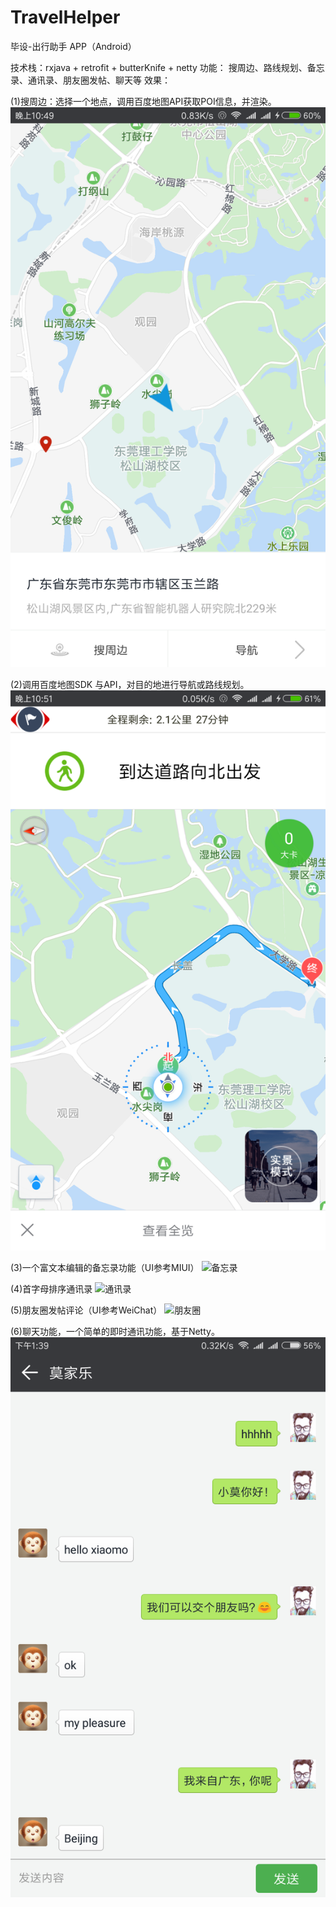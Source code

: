 # TravelHelper
毕设-出行助手 APP（Android） 

技术栈：rxjava + retrofit + butterKnife + netty
功能：  搜周边、路线规划、备忘录、通讯录、朋友圈发帖、聊天等
效果：

(1)搜周边：选择一个地点，调用百度地图API获取POI信息，并渲染。
![搜周边、路线规划][1]


(2)调用百度地图SDK 与API，对目的地进行导航或路线规划。
![搜周边、路线规划][2]


(3)一个富文本编辑的备忘录功能（UI参考MIUI）
![备忘录][3]


(4)首字母排序通讯录
![通讯录][4]


(5)朋友圈发帖评论（UI参考WeiChat）
![朋友圈][5]


(6)聊天功能，一个简单的即时通讯功能，基于Netty。
![聊天][6]


  [1]: ./images/%E6%90%9C%E5%91%A8%E8%BE%B9.png "搜周边.png"
  [2]: ./images/%E5%AF%BC%E8%88%AA.png "导航.png"
  [3]: ./images/%E5%A4%87%E5%BF%98%E5%BD%95.png "备忘录.png"
  [4]: ./images/%E9%80%9A%E8%AE%AF%E5%BD%95.png "通讯录.png"
  [5]: ./images/%E6%9C%8B%E5%8F%8B%E5%9C%88.png "朋友圈.png"
  [6]: ./images/%E8%81%8A%E5%A4%A9.png "聊天.png"